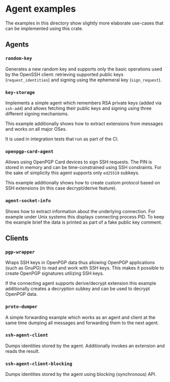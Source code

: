 # Agent examples

The examples in this directory show slightly more elaborate use-cases that can be implemented using this crate.

## Agents

### `random-key`

Generates a new random key and supports only the basic operations used by the OpenSSH client: retrieving supported public keys (`request_identities`) and signing using the ephemeral key (`sign_request`).

### `key-storage`

Implements a simple agent which remembers RSA private keys (added via `ssh-add`) and allows fetching their public keys and signing using three different signing mechanisms.

This example additionally shows how to extract extensions from messages and works on all major OSes.

It is used in integration tests that run as part of the CI.

### `openpgp-card-agent`

Allows using OpenPGP Card devices to sign SSH requests.
The PIN is stored in memory and can be time-constrained using SSH constraints.
For the sake of simplicity this agent supports only `ed25519` subkeys.

This example additionally shows how to create custom protocol based on SSH extensions (in this case decrypt/derive feature).

### `agent-socket-info`

Shows how to extract information about the underlying connection.
For example under Unix systems this displays connecting process PID.
To keep the example brief the data is printed as part of a fake public key comment.

## Clients

### `pgp-wrapper`

Wraps SSH keys in OpenPGP data thus allowing OpenPGP applications (such as GnuPG) to read and work with SSH keys.
This makes it possible to create OpenPGP signatures utilizing SSH keys.

If the connecting agent supports derive/decrypt extension this example additionally creates a decryption subkey and can be used to decrypt OpenPGP data.

### `proto-dumper`

A simple forwarding example which works as an agent and client at the same time dumping all messages and forwarding them to the next agent.

### `ssh-agent-client`

Dumps identities stored by the agent.
Additionally invokes an extension and reads the result.

### `ssh-agent-client-blocking`

Dumps identities stored by the agent using blocking (synchronous) API.
